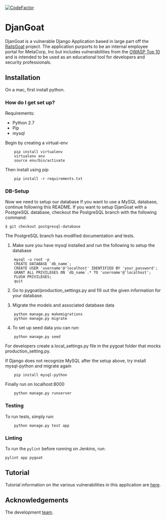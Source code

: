 [![CodeFactor](https://www.codefactor.io/repository/github/contrast-security-oss/djangoat/badge)](https://www.codefactor.io/repository/github/contrast-security-oss/djangoat)

# DjanGoat #

DjanGoat is a vulnerable Django Application based in large part off the [RailsGoat](https://github.com/OWASP/railsgoat) project. The application purports to be an internal employee portal for MetaCorp, Inc but includes vulnerabilities from the [OWASP Top 10](https://www.owasp.org/index.php/Category:OWASP_Top_Ten_Project) and is intended to be used as an educational tool for developers and security professionals. 

## Installation

On a mac, first install python.

### How do I get set up? ###

Requirements:

 - Python 2.7
 - Pip
 - mysql 

Begin by creating a virtual-env
```
    pip install virtualenv
    virtualenv env
    source env/bin/activate
```

Then install using pip
```
    pip install -r requirements.txt
```

### DB-Setup ###

Now we need to setup our database
If you want to use a MySQL database, continue following this README. 
If you want to setup DjanGoat with a PostgreSQL database, checkout the PostgreSQL branch with the following command:
```
$ git checkout postgresql-database
```
The PostgreSQL branch has modified documentation and tests.

1. Make sure you have mysql installed and run the following to
setup the database

```
    mysql -u root -p
    CREATE DATABASE `db_name`;
    CREATE USER 'username'@'localhost' IDENTIFIED BY 'your_password';
    GRANT ALL PRIVILEGES ON `db_name`.* TO 'username'@'localhost';
    FLUSH PRIVILEGES;
    quit
```

2. Go to pygoat/production_settings.py and fill out the given information for your database.

3. Migrate the models and associated database data

```
    python manage.py makemigrations
    python manage.py migrate
```

4. To set up seed data you can run:

```
    python manage.py seed
```

For developers create a local_settings.py file in the pygoat folder
that mocks production_setting.py.

If Django does not recognize MySQL after the setup above, try install mysql-python and migrate again

```
    pip install mysql-python
```

Finally run on localhost:8000
```
    python manage.py runserver
```

### Testing ###
To run tests, simply run:
```
    python manage.py test app
```

### Linting ###

To run the `pylint` before running on Jenkins, run:
```
pylint app pygoat
```

## Tutorial ##
Tutorial information on the various vulnerabilities in this application are [here](docs/home.md).

## Acknowledgements ##
The development [team](docs/acknowledgements.md).
